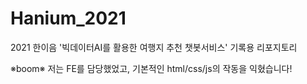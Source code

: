 # Hanium_2021
2021 한이음 '빅데이터AI를 활용한 여행지 추천 챗봇서비스' 기록용 리포지토리

※boom※ 저는 FE를 담당했었고, 기본적인 html/css/js의 작동을 익혔습니다!
